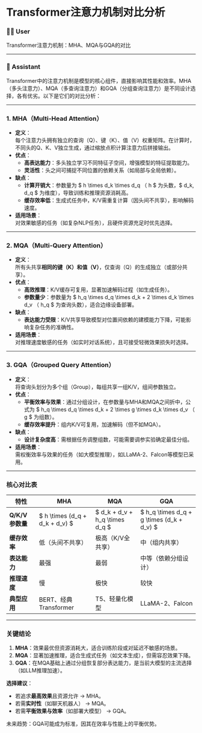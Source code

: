 # Transformer注意力机制对比分析

### 🧑‍💻 User

Transformer注意力机制：MHA、MQA与GQA的对比

---

### 🤖 Assistant

Transformer中的注意力机制是模型的核心组件，直接影响其性能和效率。MHA（多头注意力）、MQA（多查询注意力）和GQA（分组查询注意力）是不同设计选择，各有优劣。以下是它们的对比分析：

---

### **1. MHA（Multi-Head Attention）**
- **定义**：  
  每个注意力头拥有独立的查询（Q）、键（K）、值（V）权重矩阵。在计算时，不同头的Q、K、V独立生成，通过缩放点积计算注意力后拼接输出。
- **优点**：  
  - **高表达能力**：多头独立学习不同特征子空间，增强模型的特征提取能力。  
  - **灵活性**：头之间可捕捉不同位置的依赖关系（如局部与全局依赖）。  
- **缺点**：  
  - **计算开销大**：参数量为 $ h \times d_k \times d_q $（$ h $ 为头数，$ d_k, d_q $ 为维度），导致训练和推理资源消耗高。  
  - **缓存效率低**：生成式任务中，K/V需重复计算（因头间不共享），影响解码速度。  
- **适用场景**：  
  对效果敏感的任务（如复杂NLP任务），且硬件资源充足时优先选择。

---

### **2. MQA（Multi-Query Attention）**
- **定义**：  
  所有头共享**相同的键（K）和值（V）**，仅查询（Q）的生成独立（或部分共享）。  
- **优点**：  
  - **高效推理**：K/V缓存可复用，显著加速解码过程（如生成任务）。  
  - **参数量少**：参数量为 $ h_q \times d_q \times d_k + 2 \times d_k \times d_v $（$ h_q $ 为查询头数），适合边缘设备部署。  
- **缺点**：  
  - **表达能力受限**：K/V共享导致模型对位置间依赖的建模能力下降，可能影响复杂任务的准确性。  
- **适用场景**：  
  对推理速度敏感的任务（如实时对话系统），且可接受轻微效果损失时选择。

---

### **3. GQA（Grouped Query Attention）**
- **定义**：  
  将查询头划分为多个组（Group），每组共享一组K/V，组间参数独立。  
- **优点**：  
  - **平衡效率与效果**：通过分组设计，在参数量与MHA和MQA之间折中，公式为 $ h_q \times d_q \times d_k + 2 \times g \times d_k \times d_v $（$ g $ 为组数）。  
  - **缓存效率提升**：组内K/V可复用，加速解码（但不如MQA）。  
- **缺点**：  
  - **设计复杂度高**：需根据任务调整组数，可能需要调参实验确定最佳分组。  
- **适用场景**：  
  需权衡效率与效果的任务（如大模型推理），如LLaMA-2、Falcon等模型已采用。

---

### **核心对比表**
| 特性               | MHA                  | MQA                  | GQA                  |
|--------------------|----------------------|----------------------|----------------------|
| **Q/K/V参数量**    | $ h \times (d_q + d_k + d_v) $ | $ d_k + d_v + h_q \times d_q $ | $ h_q \times d_q + g \times (d_k + d_v) $ |
| **缓存效率**       | 低（头间不共享）      | 极高（K/V全共享）     | 中（组内共享）        |
| **表达能力**       | 最强                 | 最弱                 | 中等（依赖分组设计）  |
| **推理速度**       | 慢                   | 极快                 | 较快                  |
| **典型应用**       | BERT、经典Transformer | T5、轻量化模型       | LLaMA-2、Falcon       |

---

### **关键结论**
1. **MHA**：效果最优但资源消耗大，适合训练阶段或对延迟不敏感的场景。  
2. **MQA**：显著加速推理，适合生成式任务（如文本生成），但需容忍效果下降。  
3. **GQA**：在MQA基础上通过分组恢复部分表达能力，是当前大模型的主流选择（如LLM推理加速）。  

**选择建议**：  
- 若追求**最高效果**且资源允许 → MHA。  
- 若需**实时性**（如聊天机器人） → MQA。  
- 若需**平衡效果与效率**（如部署大模型） → GQA。  

未来趋势：GQA可能成为标准，因其在效率与性能上的平衡优势。